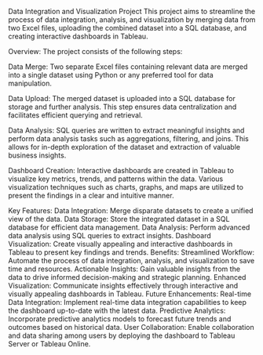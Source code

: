 Data Integration and Visualization Project
This project aims to streamline the process of data integration, analysis, and visualization by merging data from two Excel files, uploading the combined dataset into a SQL database, and creating interactive dashboards in Tableau.

Overview:
The project consists of the following steps:

Data Merge: Two separate Excel files containing relevant data are merged into a single dataset using Python or any preferred tool for data manipulation.

Data Upload: The merged dataset is uploaded into a SQL database for storage and further analysis. This step ensures data centralization and facilitates efficient querying and retrieval.

Data Analysis: SQL queries are written to extract meaningful insights and perform data analysis tasks such as aggregations, filtering, and joins. This allows for in-depth exploration of the dataset and extraction of valuable business insights.

Dashboard Creation: Interactive dashboards are created in Tableau to visualize key metrics, trends, and patterns within the data. Various visualization techniques such as charts, graphs, and maps are utilized to present the findings in a clear and intuitive manner.

Key Features:
Data Integration: Merge disparate datasets to create a unified view of the data.
Data Storage: Store the integrated dataset in a SQL database for efficient data management.
Data Analysis: Perform advanced data analysis using SQL queries to extract insights.
Dashboard Visualization: Create visually appealing and interactive dashboards in Tableau to present key findings and trends.
Benefits:
Streamlined Workflow: Automate the process of data integration, analysis, and visualization to save time and resources.
Actionable Insights: Gain valuable insights from the data to drive informed decision-making and strategic planning.
Enhanced Visualization: Communicate insights effectively through interactive and visually appealing dashboards in Tableau.
Future Enhancements:
Real-time Data Integration: Implement real-time data integration capabilities to keep the dashboard up-to-date with the latest data.
Predictive Analytics: Incorporate predictive analytics models to forecast future trends and outcomes based on historical data.
User Collaboration: Enable collaboration and data sharing among users by deploying the dashboard to Tableau Server or Tableau Online.
